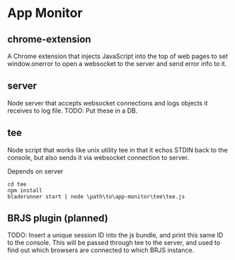 # App Monitor

## chrome-extension

A Chrome extension that injects JavaScript into the top of web pages to set window.onerror to open a websocket to the server and send error info to it.


## server

Node server that accepts websocket connections and logs objects it receives to log file. TODO: Put these in a DB.


## tee

Node script that works like unix utility tee in that it echos STDIN back to the console, but also sends it via websocket connection to server.

Depends on server

```
cd tee
npm install
bladerunner start | node \path\to\app-monitor\tee\tee.js
```

## BRJS plugin (planned)

TODO: Insert a unique session ID into the js bundle, and print this same ID to the console. This will be passed through tee to the server, and used to find out which browsers are connected to which BRJS instance.